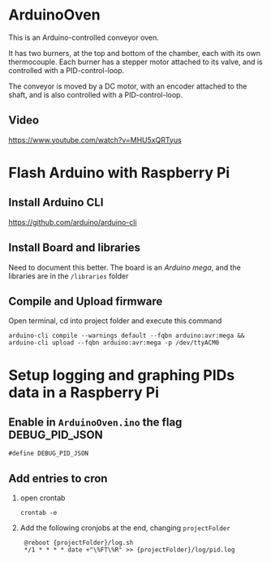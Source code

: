 # ArduinoOven

This is an Arduino-controlled conveyor oven.

It has two burners, at the top and bottom of the chamber, each with its own thermocouple. Each burner has a stepper motor attached to its valve, and is controlled with a PID-control-loop.

The conveyor is moved by a DC motor, with an encoder attached to the shaft, and is also controlled with a PID-control-loop.

## Video

https://www.youtube.com/watch?v=MHU5xQRTyus


# Flash Arduino with Raspberry Pi

## Install Arduino CLI

https://github.com/arduino/arduino-cli

## Install Board and libraries

Need to document this better. The board is an *Arduino mega*, and the libraries are in the `/libraries` folder

## Compile and Upload firmware

Open terminal, cd into project folder and execute this command

    arduino-cli compile --warnings default --fqbn arduino:avr:mega && arduino-cli upload --fqbn arduino:avr:mega -p /dev/ttyACM0


# Setup logging and graphing PIDs data in a Raspberry Pi

## Enable in `ArduinoOven.ino` the flag DEBUG_PID_JSON

    #define DEBUG_PID_JSON

## Add entries to cron

1. open crontab

       crontab -e

2. Add the following cronjobs at the end, changing `projectFolder`

        @reboot {projectFolder}/log.sh
        */1 * * * * date +"\%FT\%R" >> {projectFolder}/log/pid.log